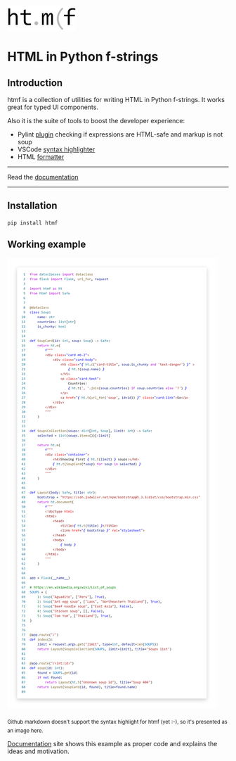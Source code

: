 ![](docs/docs/logo_small.png)

# HTML in Python f-strings

## Introduction

htmf is a collection of utilities for writing HTML in Python f-strings. It works great for typed UI components.

Also it is the suite of tools to boost the developer experience:

- Pylint [plugin](lint.md) checking if expressions are HTML-safe and markup is not soup
- VSCode [syntax highlighter](highlight.md)
- HTML [formatter](format.md)

---
Read the [documentation](https://jkmnt.github.io/htmf)

---

## Installation
```shell
pip install htmf
```

## Working example
![example](docs/docs/soups.png)

<sub>Github markdown doesn't support the syntax highlight for htmf (yet :-), so it's presented as an image here.
</sub>

[Documentation](https://jkmnt.github.io/htmf) site shows this example as proper code and
explains the ideas and motivation.